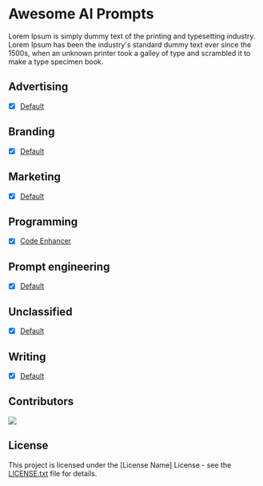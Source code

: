 # Awesome AI Prompts

Lorem Ipsum is simply dummy text of the printing and typesetting industry. Lorem Ipsum has been the industry's standard dummy text ever since the 1500s, when an unknown printer took a galley of type and scrambled it to make a type specimen book.

## Advertising

- [x] [Default](./prompts/advertising/default.md)

## Branding

- [x] [Default](./prompts/branding/default.md)

## Marketing

- [x] [Default](./prompts/marketing/default.md)

## Programming

- [x] [Code Enhancer](./prompts/programming/code-enhancer.md)

## Prompt engineering

- [x] [Default](./prompts/prompt-engineering/default.md)

## Unclassified

- [x] [Default](./prompts/unclassified/default.md)

## Writing

- [x] [Default](./prompts/writing/default.md)

## Contributors

[![](https://github.com/mohammedellihr.png?size=50)](https://github.com/mohammedellihr)

## License

This project is licensed under the [License Name] License - see the [LICENSE.txt](LICENSE.txt) file for details.
